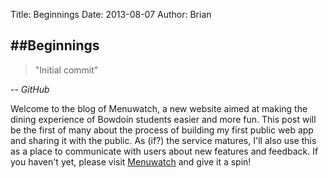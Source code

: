 Title: Beginnings
Date: 2013-08-07
Author: Brian

##Beginnings
------
>"Initial commit"

-- *GitHub*

Welcome to the blog of Menuwatch, a new website aimed at making the dining experience of Bowdoin students easier and more fun. This post will be the first of many about the process of building my first public web app and sharing it with the public. As (if?) the service matures, I'll also use this as a place to communicate with users about new features and feedback. If you haven't yet, please visit [Menuwatch](http://www.menuwat.ch) and give it a spin!

